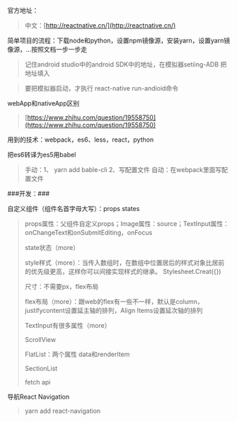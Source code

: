 官方地址：

> 中文：[http://reactnative.cn/](http://reactnative.cn/)

简单项目的流程：下载node和python，设置npm镜像源，安装yarn，设置yarn镜像源，...按照文档一步一步走 

> 记住android studio中的android SDK中的地址，在模拟器setiing-ADB 把地址填入

> 要把模拟器启动，才执行 react-native run-andioid命令


webApp和nativeApp区别
> [https://www.zhihu.com/question/19558750](https://www.zhihu.com/question/19558750)

用到的技术：webpack，es6、less，react，python



把es6转译为es5用babel
>手动：1、 yarn add bable-cli 2、写配置文件
>自动：在webpack里面写配置文件

###开发：###

自定义组件（组件名首字母大写）：props states
> props属性：父组件自定义props；Image属性：source；TextInput属性：onChangeText和onSubmitEditing，onFocus
> 
> state状态（more）
> 
> style样式（more）：当传入数组时，在数组中位置居后的样式对象比居前的优先级更高，这样你可以间接实现样式的继承。
> Stylesheet.Creat({})
> 
> 尺寸：不需要px，flex布局
> 
> flex布局（more）：跟web的flex有一些不一样，默认是column，justifycontent设置延主轴的排列，Align Items设置延次轴的排列
> 
> TextInput有很多属性（more）
> 
> ScrollView
> 
> FlatList：两个属性 data和renderItem
> 
> SectionList
> 
> fetch api

导航React Navigation
> yarn add react-navigation
